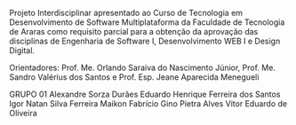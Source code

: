 Projeto Interdisciplinar apresentado ao Curso de Tecnologia em Desenvolvimento de Software Multiplataforma da Faculdade de Tecnologia de Araras como requisito parcial para a obtenção da aprovação das disciplinas de Engenharia de Software I, Desenvolvimento WEB I e Design Digital.

Orientadores: Prof. Me. Orlando Saraiva do Nascimento Júnior, Prof. Me. Sandro Valérius dos Santos e Prof. Esp. Jeane Aparecida Menegueli


GRUPO 01 
Alexandre Sorza Durães
Eduardo Henrique Ferreira dos Santos
Igor Natan Silva Ferreira
Maikon Fabrício Gino
Pietra Alves
Vitor Eduardo de Oliveira

